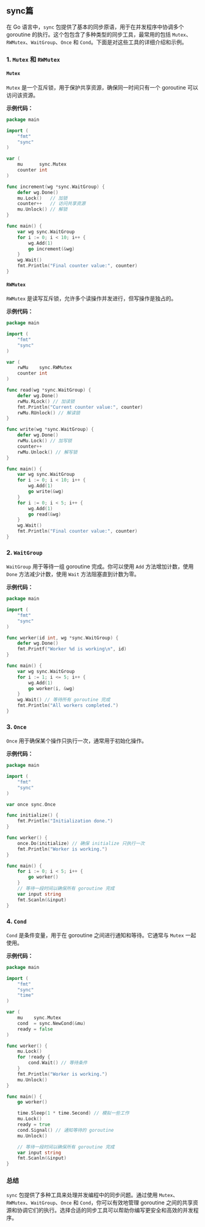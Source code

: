 ## sync篇

在 Go 语言中，`sync` 包提供了基本的同步原语，用于在并发程序中协调多个 goroutine 的执行。这个包包含了多种类型的同步工具，最常用的包括
`Mutex`、`RWMutex`、`WaitGroup`、`Once` 和 `Cond`。下面是对这些工具的详细介绍和示例。

### 1. `Mutex` 和 `RWMutex`

#### `Mutex`

`Mutex` 是一个互斥锁，用于保护共享资源，确保同一时间只有一个 goroutine 可以访问该资源。

**示例代码：**

```go
package main

import (
	"fmt"
	"sync"
)

var (
	mu      sync.Mutex
	counter int
)

func increment(wg *sync.WaitGroup) {
	defer wg.Done()
	mu.Lock()   // 加锁
	counter++   // 访问共享资源
	mu.Unlock() // 解锁
}

func main() {
	var wg sync.WaitGroup
	for i := 0; i < 10; i++ {
		wg.Add(1)
		go increment(&wg)
	}
	wg.Wait()
	fmt.Println("Final counter value:", counter)
}
```

#### `RWMutex`

`RWMutex` 是读写互斥锁，允许多个读操作并发进行，但写操作是独占的。

**示例代码：**

```go
package main

import (
	"fmt"
	"sync"
)

var (
	rwMu    sync.RWMutex
	counter int
)

func read(wg *sync.WaitGroup) {
	defer wg.Done()
	rwMu.RLock() // 加读锁
	fmt.Println("Current counter value:", counter)
	rwMu.RUnlock() // 解读锁
}

func write(wg *sync.WaitGroup) {
	defer wg.Done()
	rwMu.Lock() // 加写锁
	counter++
	rwMu.Unlock() // 解写锁
}

func main() {
	var wg sync.WaitGroup
	for i := 0; i < 10; i++ {
		wg.Add(1)
		go write(&wg)
	}
	for i := 0; i < 5; i++ {
		wg.Add(1)
		go read(&wg)
	}
	wg.Wait()
	fmt.Println("Final counter value:", counter)
}
```

### 2. `WaitGroup`

`WaitGroup` 用于等待一组 goroutine 完成。你可以使用 `Add` 方法增加计数，使用 `Done` 方法减少计数，使用 `Wait` 方法阻塞直到计数为零。

**示例代码：**

```go
package main

import (
	"fmt"
	"sync"
)

func worker(id int, wg *sync.WaitGroup) {
	defer wg.Done()
	fmt.Printf("Worker %d is working\n", id)
}

func main() {
	var wg sync.WaitGroup
	for i := 1; i <= 5; i++ {
		wg.Add(1)
		go worker(i, &wg)
	}
	wg.Wait() // 等待所有 goroutine 完成
	fmt.Println("All workers completed.")
}
```

### 3. `Once`

`Once` 用于确保某个操作只执行一次，通常用于初始化操作。

**示例代码：**

```go
package main

import (
	"fmt"
	"sync"
)

var once sync.Once

func initialize() {
	fmt.Println("Initialization done.")
}

func worker() {
	once.Do(initialize) // 确保 initialize 只执行一次
	fmt.Println("Worker is working.")
}

func main() {
	for i := 0; i < 5; i++ {
		go worker()
	}
	// 等待一段时间以确保所有 goroutine 完成
	var input string
	fmt.Scanln(&input)
}
```

### 4. `Cond`

`Cond` 是条件变量，用于在 goroutine 之间进行通知和等待。它通常与 `Mutex` 一起使用。

**示例代码：**

```go
package main

import (
	"fmt"
	"sync"
	"time"
)

var (
	mu    sync.Mutex
	cond  = sync.NewCond(&mu)
	ready = false
)

func worker() {
	mu.Lock()
	for !ready {
		cond.Wait() // 等待条件
	}
	fmt.Println("Worker is working.")
	mu.Unlock()
}

func main() {
	go worker()

	time.Sleep(1 * time.Second) // 模拟一些工作
	mu.Lock()
	ready = true
	cond.Signal() // 通知等待的 goroutine
	mu.Unlock()

	// 等待一段时间以确保所有 goroutine 完成
	var input string
	fmt.Scanln(&input)
}
```

### 总结

`sync` 包提供了多种工具来处理并发编程中的同步问题。通过使用 `Mutex`、`RWMutex`、`WaitGroup`、`Once` 和 `Cond`，你可以有效地管理
goroutine 之间的共享资源和协调它们的执行。选择合适的同步工具可以帮助你编写更安全和高效的并发程序。
